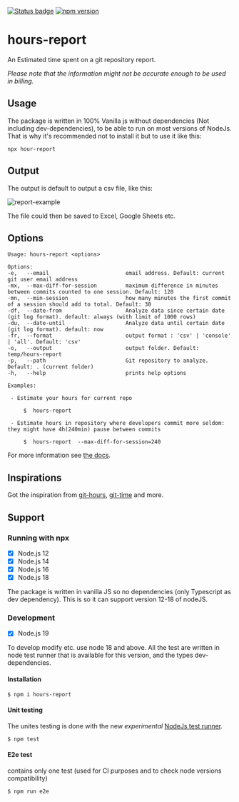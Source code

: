 [![Status badge](https://github.com/ChenPeleg/hours-report/actions/workflows/ci-tests.yml/badge.svg?branch=main)](https://github.com/ChenPeleg/hours-report/actions/?query=branch%3Amain)
[![npm version](https://badge.fury.io/js/hours-report.svg)](https://badge.fury.io/js/hours-report)
 
# hours-report

An Estimated time spent on a git repository report.

*Please note that the information might not be accurate enough to be used in billing.*

## Usage

The package is written in 100% Vanilla js without dependencies (Not including dev-dependencies), to be able to run on
most versions of NodeJs.
That is why it's recommended not to install it but to use it like this:

`npx hour-report`

## Output

The output is default to output a csv file, like this:

![report-example](https://chenpeleg.github.io/hours-report/assets/img/report-example.png)

The file could then be saved to Excel, Google Sheets etc.

## Options

    Usage: hours-report <options>

    Options:
    -e,   --email                        email address. Default: current git user email address
    -mx,  --max-diff-for-session         maximum difference in minutes between commits counted to one session. Default: 120
    -mn,  --min-session                  how many minutes the first commit of a session should add to total. Default: 30
    -df,  --date-from                    Analyze data since certain date (git log format). default: always (with limit of 1000 rows)
    -du,  --date-until                   Analyze data until certain date (git log format). default: now
    -fr,  --format                       output format : 'csv' | 'console' | 'all'. Default: 'csv'
    -o,   --output                       output folder. Default: temp/hours-report
    -p,   --path                         Git repository to analyze. Default: . (current folder)
    -h,   --help                         prints help options

    Examples:

     - Estimate your hours for current repo

         $  hours-report 

     - Estimate hours in repository where developers commit more seldom: they might have 4h(240min) pause between commits

         $  hours-report  --max-diff-for-session=240

For more information see [the docs](https://chenpeleg.github.io/hours-report/).

## Inspirations

Got the inspiration
from [git-hours](https://github.com/kimmobrunfeldt/git-hours), [git-time](https://github.com/vmf91/git-time) and more.

## Support

### Running with npx

+ [x] Node.js 12
+ [x] Node.js 14
+ [x] Node.js 16
+ [x] Node.js 18

The package is written in vanilla JS so no dependencies (only Typescript as dev dependency).
This is so it can support version 12-18 of nodeJS.

### Development

+ [x] Node.js 19

To develop modify etc. use node 18 and above.
All the test are written in node test runner that is available for this version, and the types dev-dependencies.

#### Installation

```console
$ npm i hours-report
``` 

#### Unit testing

The unites testing is done with the new *experimental* [NodeJs test runner](https://nodejs.org/api/test.html).

```console
$ npm test
``` 

#### E2e test

contains only one test (used for CI purposes and to check node versions compatibility)

```console
$ npm run e2e
``` 


